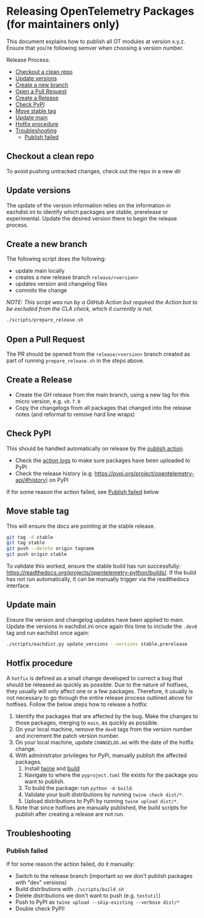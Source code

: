 # Releasing OpenTelemetry Packages (for maintainers only)
This document explains how to publish all OT modules at version x.y.z. Ensure that you’re following semver when choosing a version number.

Release Process:
- [Checkout a clean repo](#checkout-a-clean-repo)
- [Update versions](#update-versions)
- [Create a new branch](#create-a-new-branch)
- [Open a Pull Request](#open-a-pull-request)
- [Create a Release](#create-a-release)
- [Check PyPI](#check-pypi)
- [Move stable tag](#move-stable-tag)
- [Update main](#update-main)
- [Hotfix procedure](#hotfix-procedure)
- [Troubleshooting](#troubleshooting)
  - [Publish failed](#publish-failed)


## Checkout a clean repo
To avoid pushing untracked changes, check out the repo in a new dir

## Update versions
The update of the version information relies on the information in eachdist.ini to identify which packages are stable, prerelease or
experimental. Update the desired version there to begin the release process.

## Create a new branch
The following script does the following:
- update main locally
- creates a new release branch `release/<version>`
- updates version and changelog files
- commits the change

*NOTE: This script was run by a GitHub Action but required the Action bot to be excluded from the CLA check, which it currently is not.*

```bash
./scripts/prepare_release.sh
```

## Open a Pull Request

The PR should be opened from the `release/<version>` branch created as part of running `prepare_release.sh` in the steps above.

## Create a Release

- Create the GH release from the main branch, using a new tag for this micro version, e.g. `v0.7.0`
- Copy the changelogs from all packages that changed into the release notes (and reformat to remove hard line wraps)


## Check PyPI

This should be handled automatically on release by the [publish action](https://github.com/open-telemetry/opentelemetry-python/blob/main/.github/workflows/publish.yml).

- Check the [action logs](https://github.com/open-telemetry/opentelemetry-python/actions?query=workflow%3APublish) to make sure packages have been uploaded to PyPI
- Check the release history (e.g. https://pypi.org/project/opentelemetry-api/#history) on PyPI

If for some reason the action failed, see [Publish failed](#publish-failed) below

## Move stable tag

This will ensure the docs are pointing at the stable release.

```bash
git tag -d stable
git tag stable
git push --delete origin tagname
git push origin stable
```

To validate this worked, ensure the stable build has run successfully: https://readthedocs.org/projects/opentelemetry-python/builds/. If the build has not run automatically, it can be manually trigger via the readthedocs interface.

## Update main

Ensure the version and changelog updates have been applied to main. Update the versions in eachdist.ini once again this time to include the `.dev0` tag and
run eachdist once again:
```bash
./scripts/eachdist.py update_versions --versions stable,prerelease
```

## Hotfix procedure

A `hotfix` is defined as a small change developed to correct a bug that should be released as quickly as possible. Due to the nature of hotfixes, they usually will only affect one or a few packages. Therefore, it usually is not necessary to go through the entire release process outlined above for hotfixes. Follow the below steps how to release a hotfix:

1. Identify the packages that are affected by the bug. Make the changes to those packages, merging to `main`, as quickly as possible.
2. On your local machine, remove the `dev0` tags from the version number and increment the patch version number.
3. On your local machine, update `CHANGELOG.md` with the date of the hotfix change.
4. With administrator privileges for PyPi, manually publish the affected packages.
    1. Install [twine](https://pypi.org/project/twine/) and [build](https://pypi.org/project/build/)
    2. Navigate to where the `pyproject.toml` file exists for the package you want to publish.
    3. To build the package: run `python -m build`.
    4. Validate your built distributions by running `twine check dist/*`.
    5. Upload distributions to PyPi by running `twine upload dist/*`.
5. Note that since hotfixes are manually published, the build scripts for publish after creating a release are not run.

## Troubleshooting

### Publish failed

If for some reason the action failed, do it manually:

- Switch to the release branch (important so we don't publish packages with "dev" versions)
- Build distributions with `./scripts/build.sh`
- Delete distributions we don't want to push (e.g. `testutil`)
- Push to PyPI as `twine upload --skip-existing --verbose dist/*`
- Double check PyPI!
